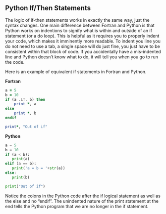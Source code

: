 ## Python If/Then Statements

The logic of if-then statements works in exactly the same way, just the syntax changes. One main difference between Fortran and Python is that Python works on indentions to signify what is within and outside of an if statement (or a do loop). This is helpful as it requires you to properly indent your code, which makes it imminently more readable. To indent you line you do not need to use a tab, a single space will do just fine, you just have to be consistent within that block of code. If you accidentally have a mis-indented line and Python doesn’t know what to do, it will tell you when you go to run the code.

Here is an example of equivalent if statements in Fortran and Python.

**Fortran**
```fortran
a = 5
b = 10
if (a .LT. b) then
    print *, a
else
    print *, b
endif

print*, "Out of if"
```

**Python**
```python
a = 5
b = 10
if (a < b):
   print(a)
elif (a == b):
   print('a = b = '+str(a))
else:
   print(b)

print("Out of if")
```

Notice the colons in the Python code after the if logical statement as well as the else and no “endif”. The unindented nature of the print statement at the end tells the Python program that we are no longer in the if statement.
